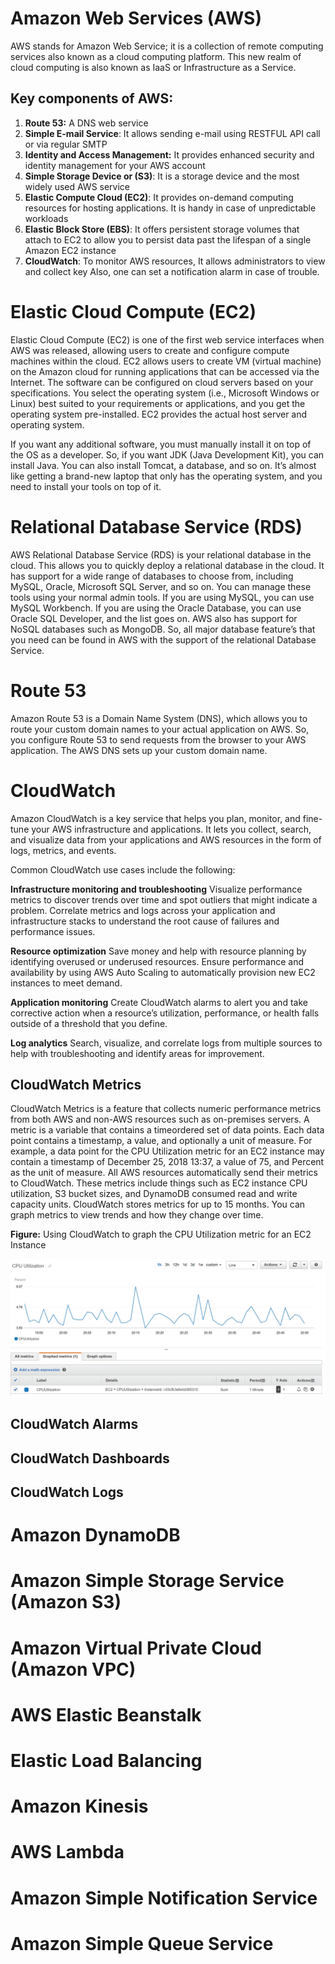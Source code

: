 # Amazon Web Services (AWS)

AWS stands for Amazon Web Service; it is a collection of remote computing services also known as a cloud computing
platform. This new realm of cloud computing is also known as IaaS or Infrastructure as a Service.

## Key components of AWS:

1. **Route 53:** A DNS web service
2. **Simple E-mail Service**: It allows sending e-mail using RESTFUL API call or via regular SMTP
3. **Identity and Access Management:** It provides enhanced security and identity management for your AWS account
4. **Simple Storage Device or (S3)**: It is a storage device and the most widely used AWS service
5. **Elastic Compute Cloud (EC2)**: It provides on-demand computing resources for hosting applications. It is handy in
   case of unpredictable workloads
6. **Elastic Block Store (EBS)**: It offers persistent storage volumes that attach to EC2 to allow you to persist data
   past the lifespan of a single Amazon EC2 instance
7. **CloudWatch**: To monitor AWS resources, It allows administrators to view and collect key Also, one can set a
   notification alarm in case of trouble.

   
# Elastic Cloud Compute (EC2)

Elastic Cloud Compute (EC2) is one of the first web service interfaces when AWS was released, allowing users to create and configure compute machines within the cloud. EC2 allows users to create VM (virtual machine) on the Amazon cloud for running applications that can be accessed via the Internet. The software can be configured on cloud servers based on your specifications. You select the operating system (i.e., Microsoft Windows or Linux) best suited to your requirements or applications, and you get the operating system pre-installed. EC2 provides the actual host server and operating system.

If you want any additional software, you must manually install it on top of the OS as a developer. So, if you want JDK (Java Development Kit), you can install Java. You can also install Tomcat, a database, and so on. It’s almost like getting a brand-new laptop that only has the operating system, and you need to install your tools on top of it.

# Relational Database Service (RDS)

AWS Relational Database Service (RDS) is your relational database in the cloud. This allows you to quickly deploy a relational database in the cloud. It has support for a wide range of databases to choose from, including MySQL, Oracle, Microsoft SQL Server, and so on. You can manage these tools using your normal admin tools. If you are using MySQL, you can use MySQL Workbench. If you are using the Oracle Database, you can use Oracle SQL Developer, and the list goes on. AWS also has support for NoSQL databases such as MongoDB. So, all major database feature’s that you need can be found in AWS with the support of the relational Database Service.


# Route 53

Amazon Route 53 is a Domain Name System (DNS), which allows you to route your custom domain names to your actual application on AWS. So, you configure Route 53 to send requests from the browser to your AWS application. The AWS DNS sets up your custom domain name.

# CloudWatch

Amazon CloudWatch is a key service that helps you plan, monitor, and fine-tune your AWS infrastructure and applications. It lets you collect, search, and visualize data from your applications and AWS resources in the form of logs, metrics, and events. 

Common CloudWatch use cases include the following:

**Infrastructure monitoring and troubleshooting** 
Visualize performance metrics to discover trends over time and spot outliers that might indicate a problem. Correlate metrics and logs across your application and infrastructure stacks to understand the root cause of failures and performance issues.

**Resource optimization** 
Save money and help with resource planning by identifying overused or underused resources. Ensure performance and availability by using AWS Auto Scaling to automatically provision new EC2 instances to meet demand.

**Application monitoring** 
Create CloudWatch alarms to alert you and take corrective action when a resource’s utilization, performance, or health falls outside of a threshold that you define.

**Log analytics** 
Search, visualize, and correlate logs from multiple sources to help with troubleshooting and identify areas for improvement.


## CloudWatch Metrics

CloudWatch Metrics is a feature that collects numeric performance metrics from both AWS and non-AWS resources such as on-premises servers. A metric is a variable that contains a timeordered set of data points. Each data point contains a timestamp, a value, and optionally a unit of measure. For example, a data point for the CPU Utilization metric for an EC2 instance may contain a timestamp of December 25, 2018 13:37, a value of 75, and Percent as the unit of measure. All AWS resources automatically send their metrics to CloudWatch. These metrics include things such as EC2 instance CPU utilization, S3 bucket sizes, and DynamoDB consumed read and write capacity units. CloudWatch stores metrics for up to 15 months. You can graph metrics to view trends and how they change over time.

**Figure:** Using CloudWatch to graph the CPU Utilization metric for an EC2 Instance

<img src="images/CloudWatch-Metrics.png" width="700"/>

## CloudWatch Alarms


## CloudWatch Dashboards


## CloudWatch Logs








# Amazon DynamoDB


# Amazon Simple Storage Service (Amazon S3)

# Amazon Virtual Private Cloud (Amazon VPC)

# AWS Elastic Beanstalk


# Elastic Load Balancing

# Amazon Kinesis

# AWS Lambda

# Amazon Simple Notification Service

# Amazon Simple Queue Service














